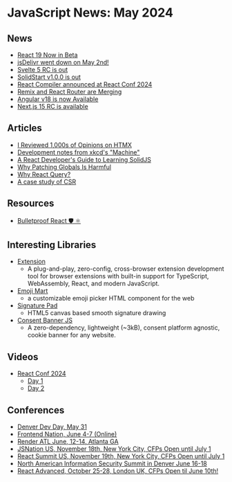 # JavaScript News: May 2024

## News

- [React 19 Now in Beta](https://react.dev/blog/2024/04/25/react-19)
- [jsDelivr went down on May 2nd!](https://www.jsdelivr.com/blog/jsdelivr-may-outage-postmortem/)
- [Svelte 5 RC is out](https://svelte.dev/blog/svelte-5-release-candidate)
- [SolidStart v1.0.0 is out](https://www.solidjs.com/blog/solid-start-the-shape-frameworks-to-come)
- [React Compiler announced at React Conf 2024](https://react.dev/learn/react-compiler)
- [Remix and React Router are Merging](https://remix.run/blog/merging-remix-and-react-router)
- [Angular v18 is now Available](https://blog.angular.dev/angular-v18-is-now-available-e79d5ac0affe)
- [Next.js 15 RC is available](https://nextjs.org/blog/next-15-rc)

## Articles

- [I Reviewed 1,000s of Opinions on HTMX](https://konfigthis.com/blog/htmx/)
- [Development notes from xkcd's "Machine"](https://chromakode.com/post/xkcd-machine/)
- [A React Developer's Guide to Learning SolidJS](https://www.stashpad.com/blog/react-developer-guide-to-solid-js)
- [Why Patching Globals Is Harmful](https://kettanaito.com/blog/why-patching-globals-is-harmful)
- [Why React Query?](https://ui.dev/why-react-query)
- [A case study of CSR](https://github.com/theninthsky/client-side-rendering)

## Resources

- [Bulletproof React 🛡️ ⚛️](https://github.com/alan2207/bulletproof-react)

## Interesting Libraries

- [Extension](https://extension.js.org/)
  - A plug-and-play, zero-config, cross-browser extension development tool for browser extensions with built-in support for TypeScript, WebAssembly, React, and modern JavaScript.
- [Emoji Mart](https://github.com/missive/emoji-mart)
  - a customizable emoji picker HTML component for the web
- [Signature Pad](https://github.com/szimek/signature_pad)
  - HTML5 canvas based smooth signature drawing
- [Consent Banner JS](https://github.com/tagconcierge/consent-banner-js)
  - A zero-dependency, lightweight (~3kB), consent platform agnostic, cookie banner for any website.

## Videos

- [React Conf 2024](https://conf.react.dev/)
  - [Day 1](https://www.youtube.com/watch?v=T8TZQ6k4SLE)
  - [Day 2](https://www.youtube.com/watch?v=0ckOUBiuxVY)

## Conferences

- [Denver Dev Day, May 31](https://denverdevday.github.io/may-2024/)
- [Frontend Nation, June 4-7 (Online)](https://frontendnation.com/)
- [Render ATL June, 12-14, Atlanta GA](https://www.renderatl.com/)
- [JSNation US, November 18th, New York City, CFPs Open until July 1](https://jsnation.us/)
- [React Summit US, November 19th, New York City, CFPs Open until July 1](https://reactsummit.us/)
- [North American Information Security Summit in Denver June 16-18](https://infosecurity-summit.com/)
- [React Advanced, October 25-28, London UK, CFPs Open til June 10th!](https://reactadvanced.com/)
